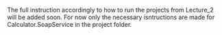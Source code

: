 The full instruction accordingly to how to run the projects from Lecture_2 will be added soon.
For now only the necessary isntructions are made for Calculator.SoapService in the project folder.
